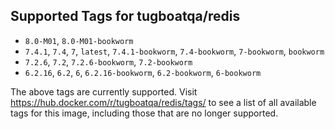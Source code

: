 ## Supported Tags for tugboatqa/redis

* `8.0-M01`, `8.0-M01-bookworm`
* `7.4.1`, `7.4`, `7`, `latest`, `7.4.1-bookworm`, `7.4-bookworm`, `7-bookworm`, `bookworm`
* `7.2.6`, `7.2`, `7.2.6-bookworm`, `7.2-bookworm`
* `6.2.16`, `6.2`, `6`, `6.2.16-bookworm`, `6.2-bookworm`, `6-bookworm`

The above tags are currently supported. Visit https://hub.docker.com/r/tugboatqa/redis/tags/ to see a list of all available tags for this image, including those that are no longer supported.
